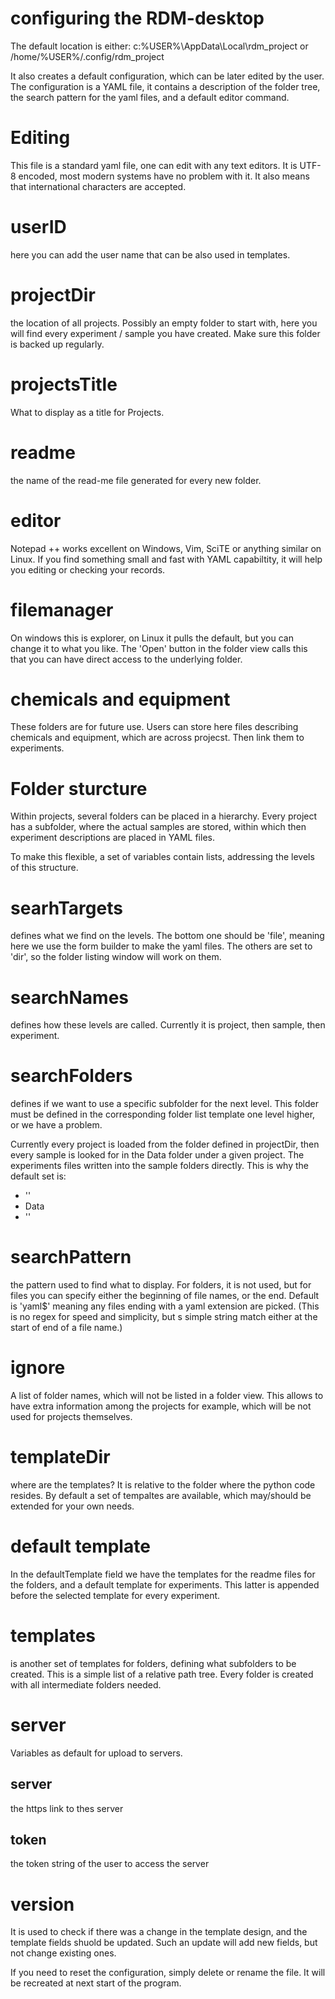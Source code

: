 # configuring the RDM-desktop
The default location is either:
c:\%USER%\AppData\Local\rdm\_project
or
/home/%USER%/.config/rdm\_project

It also creates a default configuration, which can be later edited by the user.
The configuration is a YAML file, it contains a description of the folder tree,
the search pattern for the yaml files, and a default editor command.

# Editing
This file is a standard yaml file, one can edit with any text editors.
It is UTF-8 encoded, most modern systems have no problem with it. It also means
that international characters are accepted.

# userID
here you can add the user name that can be also used in templates.

# projectDir
the location of all projects. Possibly an empty folder to start with,
here you will find every experiment / sample you have created. Make sure this
folder is backed up regularly.

# projectsTitle
What to display as a title for Projects.

# readme
the name of the read-me file generated for every new folder.

# editor
Notepad ++ works excellent on Windows, Vim, SciTE or anything similar on
Linux. If you find something small and fast with YAML capabiltity, it will
help you editing or checking your records.

# filemanager
On windows this is explorer, on Linux it pulls the default, but you
can change it to what you like. The 'Open' button in the folder view
calls this that you can have direct access to the underlying folder.


# chemicals and equipment
These folders are for future use. Users can store here files describing
chemicals and equipment, which are across projecst. Then link them to experiments.

# Folder sturcture
Within projects, several folders can be placed in a hierarchy.
Every project has a subfolder, where the actual samples are stored,
within which then experiment descriptions are placed in YAML files.

To make this flexible, a set of variables contain lists, addressing
the levels of this structure.

# searhTargets
defines what we find on the levels. The bottom one should be 'file', meaning
here we use the form builder to make the yaml files.
The others are set to 'dir', so the folder listing window will work on them.

# searchNames
defines how these levels are called. Currently it is project, then sample, then
experiment.

# searchFolders
defines if we want to use a specific subfolder for the next level.
This folder must be defined in the corresponding folder list template one
level higher, or we have a problem.

Currently every project is loaded from the folder defined in projectDir,
then every sample is looked for in the Data folder under a given project.
The experiments files written into the sample folders directly.
This is why the default set is:
- ''
- Data
- ''

# searchPattern
the pattern used to find what to display. For folders, it is not used,
but for files you can specify either the beginning of file names, or the end.
Default is 'yaml$' meaning any files ending with a yaml extension are picked.
(This is no regex for speed and simplicity, but s simple string match either
at the start of end of a file name.)

# ignore
A list of folder names, which will not be listed in a folder view.
This allows to have extra information among the projects for example,
which will be not used for projects themselves.

# templateDir
where are the templates? It is relative to the folder where the python
code resides. By default a set of tempaltes are available, which may/should
be extended for your own needs.

# default template
In the defaultTemplate field we have the templates for the readme files
for the folders, and a default template for experiments.
This latter is appended before the selected template for every experiment.

# templates
is another set of templates for folders, defining what subfolders to be
created. This is a simple list of a relative path tree. Every folder is
created with all intermediate folders needed.

# server
Variables as default for upload to servers.

## server
the https link to thes server

## token
the token string of the user to access the server

# version
It is used to check if there was a change in the template design,
and the template fields shuold be updated.
Such an update will add new fields, but not change existing ones.

If you need to reset the configuration, simply delete or rename the file.
It will be recreated at next start of the program.
